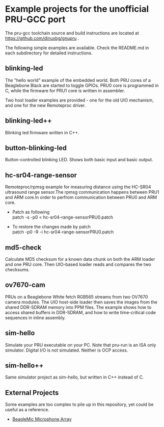 # Example projects for the unofficial PRU-GCC port

The pru-gcc toolchain source and build instructions are located at https://github.com/dinuxbg/gnupru .

The following simple examples are available. Check the README.md in each subdirectory for detailed instructions.

## blinking-led
The "hello world" example of the embedded world. Both PRU cores of a Beaglebone Black are started to toggle GPIOs. PRU0 core is programmed in C, while the firmware for PRU1 core is written in assembler.

Two host loader examples are provided - one for the old UIO mechanism, and one for the new Remoteproc driver.

## blinking-led++
Blinking led firmware written in C++.

## button-blinking-led
Button-controlled blinking LED. Shows both basic input and basic output.

## hc-sr04-range-sensor
Remoteproc/rpmsg example for measuring distance using the HC-SR04 ultrasound range sensor.The rpmsg communication happens between PRU1 and ARM core.In order to perfrom communication between PRU0 and ARM core.</br>

- Patch as following</br>
	patch -s -p0 < hc-sr04-range-sensorPRU0.patch


- To restore the changes made by patch</br>
	patch -p0 -R -i hc-sr04-range-sensorPRU0.patch

## md5-check
Calculate MD5 checksum for a known data chunk on both the ARM loader and one PRU core. Then UIO-based loader reads and compares the two checksums.

## ov7670-cam
PRUs on a Beaglebone White fetch RGB565 streams from two OV7670 camera modules. The UIO host-side loader then saves the images from the shared DDR-SDRAM memory into PPM files. The example shows how to access shared buffers in DDR-SDRAM, and how to write time-critical code sequences in inline assembly.

## sim-hello
Simulate your PRU executable on your PC. Note that pru-run is an ISA only simulator. Digital I/O is not simulated. Neither is OCP access.

## sim-hello++
Same simulator project as sim-hello, but written in C++ instead of C.

## External Projects
Some examples are too complex to pile up in this repository, yet could be useful as a reference.
  * [BeagleMic Microphone Array](https://gitlab.com/dinuxbg/beaglemic)
